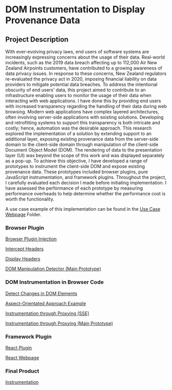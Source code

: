 # DOM Instrumentation to Display Provenance Data

## Project Description

With ever-evolving privacy laws, end users of software systems are increasingly expressing concerns about the usage of their data. Real-world incidents, such as the 2019 data breach affecting up to 112,000 Air New Zealand Airpoints customers, have contributed to a growing awareness of data privacy issues. In response to these concerns, New Zealand regulators re-evaluated the privacy act in 2020, imposing financial liability on data providers to mitigate potential data breaches. To address the intentional obscurity of end users' data, this project aimed to contribute to an infrastructure enabling users to monitor the usage of their data when interacting with web applications. I have done this by providing end users with increased transparency regarding the handling of their data during web browsing. Modern web applications have complex layered architectures, often involving server-side applications with existing solutions. Developing and retrofitting systems to support this transparency is both intricate and costly; hence, automation was the desirable approach. This research explored the implementation of a solution by extending support to an additional layer, exposing existing provenance data from the server-side domain to the client-side domain through manipulation of the client-side Document Object Model (DOM). The rendering of data to the presentation layer (UI) was beyond the scope of this work and was displayed separately as a pop-up. To achieve this objective, I have developed a range of prototypes to instrument the client-side DOM and expose existing provenance data. These prototypes included browser plugins, pure JavaScript instrumentation, and framework plugins. Throughout the project, I carefully evaluated each decision I made before initiating implementation. I have assessed the performance of each prototype by measuring performance overheads to help determine whether the performance cost is worth the functionality.

A use case example of this implementation can be found in the [Use Case Webpage](https://gitlab.ecs.vuw.ac.nz/course-work/project489/2023/gulabjaye/dom-instrumentation-to-display-provenance-data/-/tree/main/Use%20Case%20Webpage) Folder.

### Browser Plugin

[Browser Plugin Injection](https://gitlab.ecs.vuw.ac.nz/course-work/project489/2023/gulabjaye/dom-instrumentation-to-display-provenance-data/-/tree/main/Browser%20Plugin/Browser%20Plugin%20Injection%20Test)

[Intercept Headers](https://gitlab.ecs.vuw.ac.nz/course-work/project489/2023/gulabjaye/dom-instrumentation-to-display-provenance-data/-/tree/main/Browser%20Plugin/Intercept%20Headers%20Test)

[Display Headers](https://gitlab.ecs.vuw.ac.nz/course-work/project489/2023/gulabjaye/dom-instrumentation-to-display-provenance-data/-/tree/main/Browser%20Plugin/Display%20Headers%20Test)

[DOM Manipulation Detector (Main Prototype)](https://gitlab.ecs.vuw.ac.nz/course-work/project489/2023/gulabjaye/dom-instrumentation-to-display-provenance-data/-/tree/main/Browser%20Plugin/DOM%20Manipulation%20Detector)

### DOM Instrumentation in Browser Code

[Detect Changes in DOM Elements](https://gitlab.ecs.vuw.ac.nz/course-work/project489/2023/gulabjaye/dom-instrumentation-to-display-provenance-data/-/tree/main/JavaScript%20Instrumentation/Detect%20changes%20in%20DOM%20Elements)

[Aspect-Orientated Approach Example](https://gitlab.ecs.vuw.ac.nz/course-work/project489/2023/gulabjaye/dom-instrumentation-to-display-provenance-data/-/tree/main/JavaScript%20Instrumentation/Aspect-Orientated%20Approach%20Example)

[Instrumentation through Proxying (SSE)](https://gitlab.ecs.vuw.ac.nz/course-work/project489/2023/gulabjaye/dom-instrumentation-to-display-provenance-data/-/tree/main/JavaScript%20Instrumentation/Instrumentation%20Proxying%20(SSE))

[Instrumentation through Proxying (Main Prototype)](https://gitlab.ecs.vuw.ac.nz/course-work/project489/2023/gulabjaye/dom-instrumentation-to-display-provenance-data/-/tree/main/JavaScript%20Instrumentation/Instrumentation%20through%20Proxying)

### Framework Plugin

[React Plugin](https://gitlab.ecs.vuw.ac.nz/course-work/project489/2023/gulabjaye/dom-instrumentation-to-display-provenance-data/-/tree/main/Framework%20Plugin/React%20Plugin)

[React Webpage](https://gitlab.ecs.vuw.ac.nz/course-work/project489/2023/gulabjaye/dom-instrumentation-to-display-provenance-data/-/tree/main/Framework%20Plugin/simple-react-webpage-example)

### Final Product

[Instrumentation](https://gitlab.ecs.vuw.ac.nz/course-work/project489/2023/gulabjaye/dom-instrumentation-to-display-provenance-data/-/tree/main/Instrumentation%20Code)
